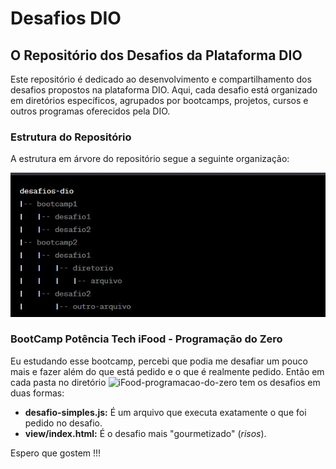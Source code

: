 # Desafios DIO

## O Repositório dos Desafios da Plataforma DIO

Este repositório é dedicado ao desenvolvimento e compartilhamento dos desafios propostos na plataforma DIO. Aqui, cada desafio está organizado em diretórios específicos, agrupados por bootcamps, projetos, cursos e outros programas oferecidos pela DIO.

### Estrutura do Repositório

A estrutura em árvore do repositório segue a seguinte organização:

![Tree de exemplo de diretórios](https://github.com/anjusrafael/desafios-dio/blob/main/tree.jpg)

### BootCamp Potência Tech iFood - Programação do Zero

Eu estudando esse bootcamp, percebi que podia me desafiar um pouco mais e fazer além do que está pedido e o que é realmente pedido. Então em cada pasta
no diretório ![iFood-programacao-do-zero](https://github.com/anjusrafael/desafios-dio/tree/main/iFood-programacao-do-zero) tem os desafios em duas formas:

- **desafio-simples.js:** É um arquivo que executa exatamente o que foi pedido no desafio.
- **view/index.html:** É o desafio mais "gourmetizado" (*risos*). 

Espero que gostem !!!